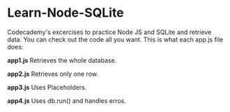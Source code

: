# Learn-Node-SQLite
Codecademy's excercises to practice Node JS and SQLite and retrieve data.
You can check out the code all you want. This is what each app.js file does:

**app1.js** Retrieves the whole database.

**app2.js** Retrieves only one row.

**app3.js** Uses Placeholders.

**app4.js** Uses db.run() and handles erros.
